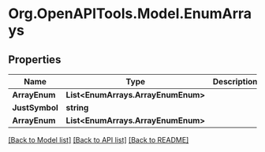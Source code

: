 # Org.OpenAPITools.Model.EnumArrays

## Properties

Name | Type | Description | Notes
------------ | ------------- | ------------- | -------------
**ArrayEnum** | **List&lt;EnumArrays.ArrayEnumEnum&gt;** |  | [optional] 
**JustSymbol** | **string** |  | [optional] 
**ArrayEnum** | **List&lt;EnumArrays.ArrayEnumEnum&gt;** |  | [optional] 

[[Back to Model list]](../../README.md#documentation-for-models) [[Back to API list]](../../README.md#documentation-for-api-endpoints) [[Back to README]](../../README.md)

